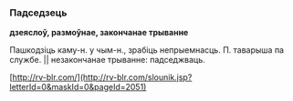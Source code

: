 ### Падседзець
**дзеяслоў, размоўнае, закончанае трыванне**

Пашкодзіць каму-н. у чым-н., зрабіць непрыемнасць. П. таварыша па службе. || незакончанае трыванне: падседжваць.

<a rel="author">[http://rv-blr.com/](http://rv-blr.com/slounik.jsp?letterId=0&maskId=0&pageId=2051)</a>
